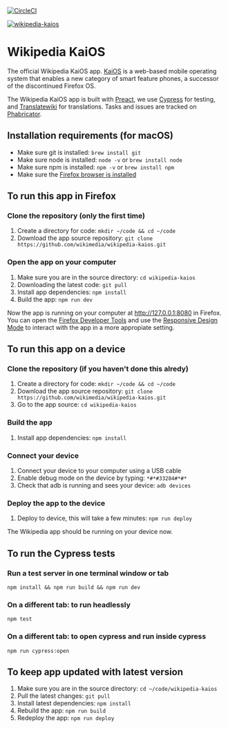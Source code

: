 [![CircleCI](https://circleci.com/gh/wikimedia/wikipedia-kaios/tree/main.svg?style=svg)](https://circleci.com/gh/wikimedia/wikipedia-kaios/tree/main)

[![wikipedia-kaios](https://img.shields.io/endpoint?url=https://dashboard.cypress.io/badge/detailed/7izdto&style=flat&logo=cypress)](https://dashboard.cypress.io/projects/7izdto/runs)
# Wikipedia KaiOS 

The official Wikipedia KaiOS app. [KaiOS](https://developer.kaiostech.com/) is a web-based mobile operating system that enables a new category of smart feature phones, a successor of the discontinued Firefox OS.

The Wikipedia KaiOS app is built with [Preact](https://github.com/preactjs/preact), we use [Cypress](https://github.com/cypress-io/cypress) for testing, and [Translatewiki](https://github.com/wikimedia/translatewiki) for translations. Tasks and issues are tracked on [Phabricator](https://phabricator.wikimedia.org/project/profile/4305/).

## Installation requirements (for macOS)

* Make sure git is installed: `brew install git`
* Make sure node is installed: `node -v` or `brew install node`
* Make sure npm is installed: `npm -v` or `brew install npm`
* Make sure the [Firefox browser is installed](https://www.mozilla.org/en-US/firefox/new/)

## To run this app in Firefox

### Clone the repository (only the first time)

1. Create a directory for code: `mkdir ~/code && cd ~/code`
2. Download the app source repository: `git clone https://github.com/wikimedia/wikipedia-kaios.git`

### Open the app on your computer
1. Make sure you are in the source directory: `cd wikipedia-kaios`
2. Downloading the latest code: `git pull`
3. Install app dependencies: `npm install`
4. Build the app: `npm run dev`

Now the app is running on your computer at http://127.0.0.1:8080  in Firefox. You can open the [Firefox Developer Tools](https://developer.mozilla.org/en-US/docs/Tools) and use the [Responsive Design Mode](https://developer.mozilla.org/en-US/docs/Tools/Responsive_Design_Mode) to interact with the app in a more appropiate setting.

## To run this app on a device

### Clone the repository (if you haven't done this alredy)

1. Create a directory for code: `mkdir ~/code && cd ~/code`
2. Download the app source repository: `git clone https://github.com/wikimedia/wikipedia-kaios.git`
3. Go to the app source: `cd wikipedia-kaios`

### Build the app
1. Install app dependencies: `npm install`

### Connect your device
1. Connect your device to your computer using a USB cable
2. Enable debug mode on the device by typing: `*#*#33284#*#*`
3. Check that adb is running and sees your device: `adb devices`

### Deploy the app to the device
1. Deploy to device, this will take a few minutes: `npm run deploy`

The Wikipedia app should be running on your device now.

## To run the Cypress tests

### Run a test server in one terminal window or tab
`npm install && npm run build && npm run dev`

### On a different tab: to run headlessly
`npm test`

### On a different tab: to open cypress and run inside cypress
`npm run cypress:open`

## To keep app updated with latest version

1. Make sure you are in the source directory: `cd ~/code/wikipedia-kaios`
2. Pull the latest changes: `git pull`
3. Install latest dependencies: `npm install`
4. Rebuild the app: `npm run build`
5. Redeploy the app: `npm run deploy`
